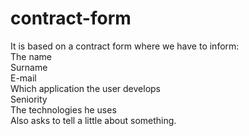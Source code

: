 # contract-form

It is based on a contract form where we have to inform: <br>
The name <br>
Surname <br>
E-mail <br>
Which application the user develops <br>
Seniority <br>
The technologies he uses <br>
Also asks to tell a little about something.
